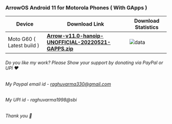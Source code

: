 ### ArrowOS Android 11 for Motorola Phones ( With GApps )

| Device       |              Download Link                      |  Download Statistics  |
|--------------|-------------------------------------------------|-----------------------|
| Moto G60 ( Latest build )| [**Arrow-v11.0-hanoip-UNOFFICIAL-20220521-GAPPS.zip**](https://sourceforge.net/projects/motorola-sm6150/files/G60/ArrowOS/Arrow-v11.0-hanoip-UNOFFICIAL-20220521-GAPPS.zip/download)|![data](https://img.shields.io/sourceforge/dt/motorola-sm6150/G60/ArrowOS/Arrow-v11.0-hanoip-UNOFFICIAL-20220521-GAPPS.zip.svg)|

###### Do you like my work? Please Show your support by donating via PayPal or UPI ❤️
###### My Paypal email id - raghuvarma330@gmail.com
###### My UPI id - raghuvarma1998@sbi
###### Thank you 🙂


